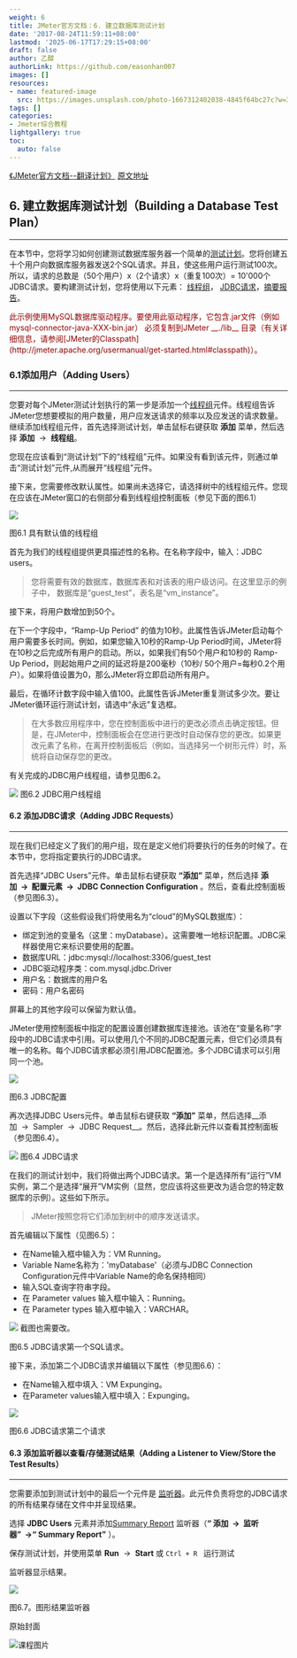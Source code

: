 ```yaml
---
weight: 6
title: JMeter官方文档：6. 建立数据库测试计划
date: '2017-08-24T11:59:11+08:00'
lastmod: '2025-06-17T17:29:15+08:00'
draft: false
author: 乙醇
authorLink: https://github.com/easonhan007
images: []
resources:
- name: featured-image
  src: https://images.unsplash.com/photo-1667312402038-4845f64bc27c?w=300
tags: []
categories:
- Jmeter综合教程
lightgallery: true
toc:
  auto: false
---
```



[《JMeter官方文档--翻译计划》](/2017/08/24/jmeter-translation-plans/) [原文地址](http://jmeter.apache.org/usermanual/build-db-test-plan.html)

## 6. 建立数据库测试计划（Building a Database Test Plan）
----
在本节中，您将学习如何创建测试数据库服务器一个简单的[测试计划](http://jmeter.apache.org/usermanual/build-test-plan.html)。您将创建五十个用户向数据库服务器发送2个SQL请求。并且，使这些用户运行测试100次。所以，请求的总数是（50个用户）x（2个请求）x（重复100次）= 10'000个JDBC请求。要构建测试计划，您将使用以下元素： [线程组](http://jmeter.apache.org/usermanual/test_plan.html#thread_group)， [JDBC请求](http://jmeter.apache.org/usermanual/component_reference.html#JDBC_Request)，[摘要报告](http://jmeter.apache.org/usermanual/component_reference.html#Summary_Report)。

<font color=#930000>
此示例使用MySQL数据库驱动程序。要使用此驱动程序，它包含.jar文件（例如mysql-connector-java-XXX-bin.jar）
必须复制到JMeter __./lib__ 目录（有关详细信息，请参阅[JMeter的Classpath](http://jmeter.apache.org/usermanual/get-started.html#classpath)）。
</font>


### 6.1添加用户（Adding Users）
----
您要对每个JMeter测试计划执行的第一步是添加一个[线程组](http://jmeter.apache.org/usermanual/test_plan.html#thread_group)元件。线程组告诉JMeter您想要模拟的用户数量，用户应发送请求的频率以及应发送的请求数量。
继续添加线程组元件，首先选择测试计划，单击鼠标右键获取 __添加__ 菜单，然后选择 __添加__  →  __线程组__。

您现在应该看到“测试计划”下的“线程组”元件。如果没有看到该元件，则通过单击“测试计划”元件,从而展开“线程组”元件。

接下来，您需要修改默认属性。如果尚未选择它，请选择树中的线程组元件。您现在应该在JMeter窗口的右侧部分看到线程组控制面板（参见下面的图6.1）

![](http://img.testclass.net/06_thread_group.png)

图6.1 具有默认值的线程组

首先为我们的线程组提供更具描述性的名称。在名称字段中，输入：JDBC users。

> 您将需要有效的数据库，数据库表和对该表的用户级访问。在这里显示的例子中，
数据库是“guest_test”，表名是“vm_instance”。

接下来，将用户数增加到50个。

在下一个字段中，“Ramp-Up Period” 的值为10秒。此属性告诉JMeter启动每个用户需要多长时间。例如，如果您输入10秒的Ramp-Up Period时间，JMeter将在10秒之后完成所有用户的启动。所以，如果我们有50个用户和10秒的 Ramp-Up Period，则起始用户之间的延迟将是200毫秒（10秒/ 50个用户=每秒0.2个用户）。如果将值设置为0，那么JMeter将立即启动所有用户。

最后，在循环计数字段中输入值100。此属性告诉JMeter重复测试多少次。要让JMeter循环运行测试计划，请选中“永远”复选框。

> 在大多数应用程序中，您在控制面板中进行的更改必须点击确定按钮。但是，在JMeter中，控制面板会在您进行更改时自动保存您的更改。如果更改元素了名称，在离开控制面板后（例如，当选择另一个树形元件）时，系统将自动保存您的更改。


有关完成的JDBC用户线程组，请参见图6.2。

![](http://img.testclass.net/06_jdbc_users_group.png)
图6.2 JDBC用户线程组

#### 6.2 添加JDBC请求（Adding JDBC Requests）
----
现在我们已经定义了我们的用户组，现在是定义他们将要执行的任务的时候了。在本节中，您将指定要执行的JDBC请求。

首先选择“JDBC Users”元件。单击鼠标右键获取 __“添加”__ 菜单，然后选择 __添加  →  配置元素  →  JDBC Connection Configuration__ 。然后，查看此控制面板（参见图6.3）。

设置以下字段（这些假设我们将使用名为“cloud”的MySQL数据库）：

* 绑定到池的变量名（这里：myDatabase）。这需要唯一地标识配置。JDBC采样器使用它来标识要使用的配置。
* 数据库URL：jdbc:mysql://localhost:3306/guest_test
* JDBC驱动程序类：com.mysql.jdbc.Driver
* 用户名：数据库的用户名
* 密码：用户名密码

屏幕上的其他字段可以保留为默认值。

JMeter使用控制面板中指定的配置设置创建数据库连接池。该池在“变量名称”字段中的JDBC请求中引用。可以使用几个不同的JDBC配置元素，但它们必须具有唯一的名称。每个JDBC请求都必须引用JDBC配置池。多个JDBC请求可以引用同一个池。

![](http://img.testclass.net/06_mysql_configuration.png)

图6.3 JDBC配置

再次选择JDBC Users元件。单击鼠标右键获取 __“添加”__ 菜单，然后选择__添加  →  Sampler  →  JDBC Request__。然后，选择此新元件以查看其控制面板（参见图6.4）。

![](http://img.testclass.net/06_add_jdbc_request.png)
图6.4 JDBC请求

在我们的测试计划中，我们将做出两个JDBC请求。第一个是选择所有“运行”VM实例，第二个是选择“展开”VM实例（显然，您应该将这些更改为适合您的特定数据库的示例）。这些如下所示。

> JMeter按照您将它们添加到树中的顺序发送请求。

首先编辑以下属性（见图6.5）：

* 在Name输入框中输入为：VM Running。
* Variable Name名称为：'myDatabase'（必须与JDBC Connection Configuration元件中Variable Name的命名保持相同）
* 输入SQL查询字符串字段。
* 在 Parameter values 输入框中输入：Running。
* 在 Parameter types 输入框中输入：VARCHAR。

![](http://img.testclass.net/06_VM_request_new.png)  截图也需要改。

图6.5 JDBC请求第一个SQL请求。

接下来，添加第二个JDBC请求并编辑以下属性（参见图6.6）：

* 在Name输入框中填入：VM Expunging。
* 在Parameter values输入框中填入：Expunging。

![](http://img.testclass.net/06_VM_expunging_new.png)

图6.6 JDBC请求第二个请求

#### 6.3 添加监听器以查看/存储测试结果（Adding a Listener to View/Store the Test Results）
---
您需要添加到测试计划中的最后一个元件是 [监听器](http://jmeter.apache.org/usermanual/component_reference.html#listeners)。此元件负责将您的JDBC请求的所有结果存储在文件中并呈现结果。

选择 __JDBC Users__ 元素并添加[Summary Report](http://jmeter.apache.org/usermanual/component_reference.html#Summary_Report) 监听器（__“ 添加  →  监听器”  →“ Summary Report”__ ）。

保存测试计划，并使用菜单 __Run__  →  __Start__ 或 ```Ctrl + R ``` 运行测试

监听器显示结果。

![](http://img.testclass.net/06_summary_report.png)

图6.7。图形结果监听器




原始封面

![课程图片](https://images.unsplash.com/photo-1667312402038-4845f64bc27c?w=300)

